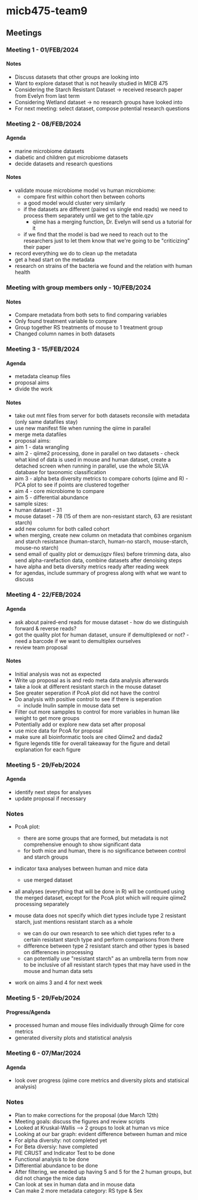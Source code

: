 # micb475-team9

## Meetings

### Meeting 1 - 01/FEB/2024
#### Notes
- Discuss datasets that other groups are looking into
- Want to explore dataset that is not heavily studied in MICB 475
- Considering the Starch Resistant Dataset → received research paper from Evelyn from last term
- Considering Wetland dataset → no research groups have looked into
- For next meeting: select dataset, compose potential research questions

### Meeting 2 - 08/FEB/2024
#### Agenda
- marine microbiome datasets
- diabetic and children gut microbiome datasets
- decide datasets and research questions

#### Notes
- validate mouse microbiome model vs human microbiome:
	- compare first within cohort then between cohorts
	- a good model would cluster very similarly
	- if the datasets are different (paired vs single end reads) we need to process them separately until we get to the table.qzv
		- qiime has a merging function, Dr. Evelyn will send us a tutorial for it
	- if we find that the model is bad we need to reach out to the researchers just to let them know that we're going to be "criticizing" their paper
- record everything we do to clean up the metadata
- get a head start on the metadata
- research on strains of the bacteria we found and the relation with human health

### Meeting with group members only - 10/FEB/2024
#### Notes
- Compare metadata from both sets to find comparing variables
- Only found treatment variable to compare
- Group together RS treatments of mouse to 1 treatment group
- Changed column names in both datasets 

### Meeting 3 - 15/FEB/2024
#### Agenda
- metadata cleanup files
- proposal aims
- divide the work

#### Notes
- take out mnt files from server for both datasets reconsile with metadata (only same datafiles stay)
- use new manifest file when running the qiime in parallel
- merge meta datafiles
- proposal aims:
- 	aim 1 - data wrangling
-	aim 2 - qiime2 processing, done in parallel on two datasets - check what kind of data is used in mouse and human dataset, create a detached screen when running in parallel, use the whole SILVA database for taxonomic classification
- 	aim 3 - alpha beta diversity metrics to compare cohorts (qiime and R) - PCA plot to see if points are clustered together
- 	aim 4 - core microbiome to compare
- 	aim 5 - differential abundance
- sample sizes:
- 	human dataset - 31
- 	mouse dataset - 78 (15 of them are non-resistant starch, 63 are resistant starch)
- 	add new column for both called cohort
- 	when merging, create new column on metadata that combines organism and starch resistance (human-starch, human-no starch, mouse-starch, mouse-no starch)
- send email of quality plot or demux(qzv files) before trimming data, also send alpha-rarefaction data, combine datasets after denoising steps
- have alpha and beta diversity metrics ready after reading week
- for agendas, include summary of progress along with what we want to discuss


### Meeting 4 - 22/FEB/2024
#### Agenda
- ask about paired-end reads for mouse dataset - how do we distinguish forward & reverse reads?
- got the quality plot for human dataset, unsure if demultiplexed or not? - need a barcode if we want to demultiplex ourselves
- review team proposal

#### Notes
- Initial analysis was not as expected
- Write up proposal as is and redo meta data analysis afterwards
- take a look at different resistant starch in the mouse dataset
- See greater seperation if PcoA plot did not have the control
- Do analysis with positive control to see if there is seperation
	- include Inulin sample in mouse data set
- Filter out more sampples to control for more variables in human like weight to get more groups
- Potentially add or explore new data set after proposal
- use mice data for PcoA for proposal
- make sure all bioinformatic tools are cited Qiime2 and dada2
- figure legends title for overall takeaway for the figure and detail explanation for each figure


### Meeting 5 - 29/Feb/2024
#### Agenda
- identify next steps for analyses
- update proposal if necessary

### Notes
- PcoA plot:
  	- there are some groups that are formed, but metadata is not comprehensive enough to show significant data
  	- for both mice and human, there is no significance between control and starch groups
- indicator taxa analyses between human and mice data
  	- use merged dataset
- all analyses (everything that will be done in R) will be continued using the merged dataset, except for the PcoA plot which will require qiime2 processing separately
- mouse data does not specify which diet types include type 2 resistant starch, just mentions resistant starch as a whole
  	- we can do our own research to see which diet types refer to a certain resistant starch type and perform comparisons from there
  	- difference between type 2 resistant starch and other types is based on differences in processing
  	- can potentially use "resistant starch" as an umbrella term from now to be inclusive of all resistant starch types that may have used in the mouse 	and human data sets
 
- work on aims 3 and 4 for next week

### Meeting 5 - 29/Feb/2024
#### Progress/Agenda
- processed human and mouse files individually through Qiime for core metrics
- generated diversity plots and statistical analysis 

### Meeting 6 - 07/Mar/2024
#### Agenda
- look over progress (qiime core metrics and diversity plots and statisical analysis)

### Notes
- Plan to make corrections for the proposal (due March 12th)
- Meeting goals: discuss the figures and review scripts
- Looked at Kruskal-Wallis --> 2 groups to look at human vs mice
- Looking at our bar graph: evident difference between human and mice
- For alpha diversity: not completed yet
- For Beta diversiy: have completed
- PIE CRUST and Indicator Test to be done
- Functional analysis to be done
- Differential abundance to be done
- After filtering, we eneded up having 5 and 5 for the 2 human groups, but did not change the mice data
- Can look at sex in human data and in mouse data
- Can make 2 more metadata category: RS type & Sex

